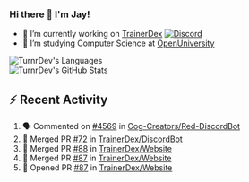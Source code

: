 ### Hi there 👋 I'm Jay!

- 🔭 I’m currently working on [TrainerDex](https://www.github.com/TrainerDex) [![Discord](https://discordapp.com/api/v6/guilds/364313717720219651/widget.png?style=shield)](http://discord.trainerdex.co.uk/)
- 🤔 I’m studying Computer Science at [OpenUniversity](http://www.open.ac.uk/courses/computing-it/degrees/bsc-computing-it-software-q62-soft)

![TurnrDev's Languages](https://github-readme-stats.vercel.app/api/top-langs/?username=TurnrDev&layout=compact&hide_border=true&title_color=1fa6aa&text_color=233247)
<br>
![TurnrDev's GitHub Stats](https://github-readme-stats.vercel.app/api?username=TurnrDev&show_icons=true&hide_border=true&count_private=true&include_all_commits=true&icon_color=1fa6aa&title_color=1fa6aa&text_color=233247)
<br>

## :zap: Recent Activity

<!--START_SECTION:activity-->
1. 🗣 Commented on [#4569](https://github.com/Cog-Creators/Red-DiscordBot/issues/4569) in [Cog-Creators/Red-DiscordBot](https://github.com/Cog-Creators/Red-DiscordBot)
2. 🎉 Merged PR [#72](https://github.com/TrainerDex/DiscordBot/pull/72) in [TrainerDex/DiscordBot](https://github.com/TrainerDex/DiscordBot)
3. 🎉 Merged PR [#88](https://github.com/TrainerDex/Website/pull/88) in [TrainerDex/Website](https://github.com/TrainerDex/Website)
4. 🎉 Merged PR [#87](https://github.com/TrainerDex/Website/pull/87) in [TrainerDex/Website](https://github.com/TrainerDex/Website)
5. 💪 Opened PR [#87](https://github.com/TrainerDex/Website/pull/87) in [TrainerDex/Website](https://github.com/TrainerDex/Website)
<!--END_SECTION:activity-->
